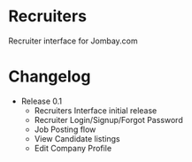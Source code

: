 Recruiters
==========

Recruiter interface for Jombay.com

# Changelog

- Release 0.1
  - Recruiters Interface initial release
  - Recruiter Login/Signup/Forgot Password
  - Job Posting flow
  - View Candidate listings
  - Edit Company Profile
